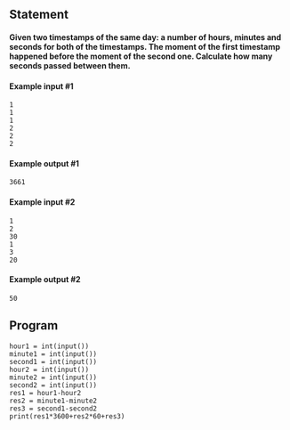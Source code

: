 ## Statement
#### Given two timestamps of the same day: a number of hours, minutes and seconds for both of the timestamps. The moment of the first timestamp happened before the moment of the second one. Calculate how many seconds passed between them.

#### Example input #1
```
1
1
1
2
2
2
```
#### Example output #1
```
3661
```
#### Example input #2
```
1
2
30
1
3
20
```
#### Example output #2
```
50
```
## Program
```
hour1 = int(input())
minute1 = int(input())
second1 = int(input())
hour2 = int(input())
minute2 = int(input())
second2 = int(input())
res1 = hour1-hour2
res2 = minute1-minute2
res3 = second1-second2
print(res1*3600+res2*60+res3)
```
